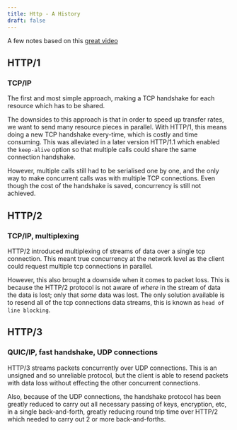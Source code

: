 ```yaml
---
title: Http - A History
draft: false
---
```

A few notes based on this [great video ](https://www.youtube.com/watch?v=ai8cf0hZ9cQ&t=536s)

## HTTP/1
### TCP/IP
The first and most simple approach, making a TCP handshake for each resource which has to be shared.

The downsides to this approach is that in order to speed up transfer rates, we want to send many resource pieces in parallel. With HTTP/1, this means doing a new TCP handshake every-time, which is costly and time consuming. This was alleviated in a later version HTTP/1.1 which enabled the `keep-alive` option so that multiple calls could share the same connection handshake. 

However, multiple calls still had to be serialised one by one, and the only way to make concurrent calls was with multiple TCP connections. Even though the cost of the handshake is saved, concurrency is still not achieved.

## HTTP/2
### TCP/IP, multiplexing
HTTP/2 introduced multiplexing of streams of data over a single tcp connection. This meant true concurrency at the network level as the client could request multiple tcp connections in parallel.

However, this also brought a downside when it comes to packet loss. This is because the HTTP/2 protocol is not aware of _where_ in the stream of data the data is lost; only that _some_ data was lost. The only solution available is to resend all of the tcp connections data streams, this is known as `head of line blocking`.

## HTTP/3
### QUIC/IP, fast handshake, UDP connections
HTTP/3 streams packets concurrently over UDP connections. This is an unsigned and so unreliable protocol, but the client is able to resend packets with data loss without effecting the other concurrent connections.

Also, because of the UDP connections, the handshake protocol has been greatly reduced to carry out all necessary passing of keys, encryption, etc, in a single back-and-forth, greatly reducing round trip time over HTTP/2 which needed to carry out 2 or more back-and-forths.